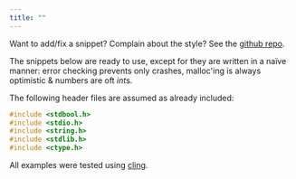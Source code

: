 ```yaml
---
title: ""
---
```


Want to add/fix a snippet? Complain about the style? See the [github
repo](https://github.com/gromnitsky/alt-30-seconds-of-code).

The snippets below are ready to use, except for they are written in a
naïve manner: error checking prevents only crashes, malloc'ing is
always optimistic & numbers are oft *int*s.

The following header files are assumed as already included:

```c
#include <stdbool.h>
#include <stdio.h>
#include <string.h>
#include <stdlib.h>
#include <ctype.h>
```

All examples were tested using [cling](https://github.com/root-project/cling).
